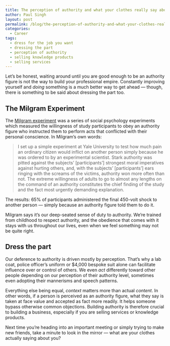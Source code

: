 ```yaml
---
title: The perception of authority and what your clothes really say about you
author: Paul Singh
layout: post
permalink: /blog/the-perception-of-authority-and-what-your-clothes-really-say-about-you/
categories:
  - Career
tags:
  - dress for the job you want
  - dressing the part
  - perception of authority
  - selling knowledge products
  - selling services
---
```

Let&#8217;s be honest, waiting around until you are good enough to be an authority figure is not the way to build your professional empire. Constantly improving yourself and *doing* something is a much better way to get ahead &#8212; though, there is something to be said about dressing the part too.

<!--more-->

## The Milgram Experiment

The [Milgram experiment][1] was a series of social psychology experiments which measured the willingness of study participants to obey an authority figure who instructed them to perform acts that conflicted with their personal conscience. In Milgram&#8217;s own words:

> I set up a simple experiment at Yale University to test how much pain an ordinary citizen would inflict on another person simply because he was ordered to by an experimental scientist. Stark authority was pitted against the subjects&#8217; [participants&#8217;] strongest moral imperatives against hurting others, and, with the subjects&#8217; [participants&#8217;] ears ringing with the screams of the victims, authority won more often than not. The extreme willingness of adults to go to almost any lengths on the command of an authority constitutes the chief finding of the study and the fact most urgently demanding explanation.

The results: 65% of participants administered the final 450-volt shock to another person &#8212; simply because an authority figure told them to do it.

Milgram says it’s our deep-seated sense of duty to authority. We’re trained from childhood to respect authority, and the obedience that comes with it stays with us throughout our lives, even when we feel something may not be quite right.

## Dress the part

Our deference to authority is driven mostly by perception. That’s why a lab coat, police officer’s uniform or $4,000 bespoke suit alone can facilitate influence over or control of others. We even *act* differently toward other people depending on our perception of their authority level, sometimes even adopting their mannerisms and speech patterns.

Everything else being equal, *context* matters more than actual *content*. In other words, if a person is perceived as an authority figure, what they say is taken at face value and accepted as fact more readily. It helps someone bypass otherwise common objections. Building authority is therefore crucial to building a business, especially if you are selling services or knowledge products.

Next time you&#8217;re heading into an important meeting or simply trying to make new friends, take a minute to look in the mirror &#8212; what are your clothes actually saying about you?

 [1]: http://en.wikipedia.org/wiki/Milgram_experiment
